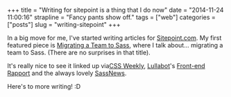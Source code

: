 +++
title = "Writing for sitepoint is a thing that I do now"
date = "2014-11-24 11:00:16"
strapline = "Fancy pants show off."
tags = ["web"]
categories = ["posts"]
slug = "writing-sitepoint"
+++

In a big move for me, I've started writing articles for <a href="http://sitepoint.com">Sitepoint.com</a>. My first featured piece is <a href="http://www.sitepoint.com/migrating-team-sass/">Migrating a Team to Sass</a>, where I talk about... migrating a team to Sass. (There are no surprises in that title).

It's really nice to see it linked up via<a href="http://css-weekly.com/issue-138/">CSS Weekly</a>, <a href="http://lullabot.com">Lullabot</a>'s <a href="http://tinyletter.com/front-end-rapport/letters/front-end-rapport-21">Front-end Rapport</a> and the always lovely <a href="http://sassnews.com">SassNews</a>.

Here's to more writing! :D